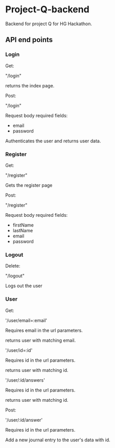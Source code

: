 # Project-Q-backend

Backend for project Q for HG Hackathon.

## API end points

### Login

Get:

"/login"

returns the index page.

Post:

"/login"

Request body required fields:

- email
- password

Authenticates the user and returns user data.

### Register

Get:

"/register"

Gets the register page

Post:

"/register"

Request body required fields:

- firstName
- lastName
- email
- password

### Logout

Delete:

"/logout"

Logs out the user

### User

Get:

'/user/email=:email'

Requires email in the url parameters.

returns user with matching email.

'/user/id=:id'

Requires id in the url parameters.

returns user with matching id.

'/user/:id/answers'

Requires id in the url parameters.

returns user with matching id.

Post:

'/user/:id/answer'

Requires id in the url parameters.

Add a new journal entry to the user's data with id.
